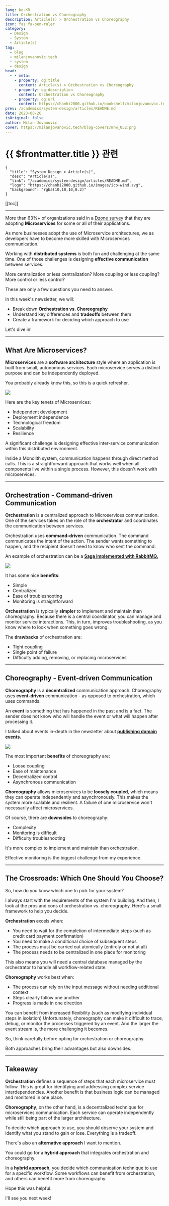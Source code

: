 ```yaml
---
lang: ko-KR
title: Orchestration vs Choreography
description: Article(s) > Orchestration vs Choreography
icon: fas fa-pen-ruler
category: 
  - Design
  - System
  - Article(s)
tag: 
  - blog
  - milanjovanovic.tech
  - system
  - design
head:
  - - meta:
    - property: og:title
      content: Article(s) > Orchestration vs Choreography
    - property: og:description
      content: Orchestration vs Choreography
    - property: og:url
      content: https://chanhi2000.github.io/bookshelf/milanjovanovic.tech/orchestration-vs-choreography.html
prev: /academics/system-design/articles/README.md
date: 2023-08-26
isOriginal: false
author: Milan Jovanović
cover: https://milanjovanovic.tech/blog-covers/mnw_052.png
---
```


# {{ $frontmatter.title }} 관련

```component VPCard
{
  "title": "System Design > Article(s)",
  "desc": "Article(s)",
  "link": "/academics/system-design/articles/README.md",
  "logo": "https://chanhi2000.github.io/images/ico-wind.svg",
  "background": "rgba(10,10,10,0.2)"
}
```

[[toc]]

---

<SiteInfo
  name="Orchestration vs Choreography"
  desc="More than 63%+ of organizations said in a Dzone survey that they are adopting Microservices for some or all of their applications. As more businesses adopt the use of Microservice architectures, we as developers have to become more skilled with Microservices communication. Working with distributed systems is both fun and challenging at the same time. One of those challenges is designing effective communication between services. More centralization or less centralization? More coupling or less coupling? More control or less control? These are only a few questions you need to answer."
  url="https://milanjovanovic.tech/blog/orchestration-vs-choreography/"
  logo="https://milanjovanovic.tech/profile_favicon.png"
  preview="https://milanjovanovic.tech/blog-covers/mnw_052.png?imwidth=1920"/>

More than 63%+ of organizations said in a [<VPIcon icon="fas fa-globe"/>Dzone survey](https://dzone.com/articles/new-research-shows-63-percent-of-enterprises-are-a) that they are adopting **Microservices** for some or all of their applications.

As more businesses adopt the use of Microservice architectures, we as developers have to become more skilled with Microservices communication.

Working with **distributed systems** is both fun and challenging at the same time. One of those challenges is designing **effective communication** between services.

More centralization or less centralization? More coupling or less coupling? More control or less control?

These are only a few questions you need to answer.

In this week's newsletter, we will:

- Break down **Orchestration vs. Choreography**
- Understand key differences and **tradeoffs** between them
- Create a framework for deciding which approach to use

Let's dive in!

---

## What Are Microservices?

**Microservices** are a **software architecture** style where an application is built from small, autonomous services. Each microservice serves a distinct purpose and can be independently deployed.

You probably already know this, so this is a quick refresher.

![](https://milanjovanovic.tech/blogs/mnw_052/microservices_hell.png?imwidth=1920)

Here are the key tenets of Microservices:

- Independent development
- Deployment independence
- Technological freedom
- Scalability
- Resilience

A significant challenge is designing effective inter-service communication within this distributed environment.

Inside a Monolith system, communication happens through direct method calls. This is a straightforward approach that works well when all components live within a single process. However, this doesn't work with microservices.

---

## Orchestration - Command-driven Communication

**Orchestration** is a centralized approach to Microservices communication. One of the services takes on the role of the **orchestrator** and coordinates the communication between services.

Orchestration uses **command-driven** communication. The command communicates the intent of the action. The sender wants something to happen, and the recipient doesn't need to know who sent the command.

An example of orchestration can be a [**Saga implemented with RabbitMQ.**](/milanjovanovic.tech/implementing-the-saga-pattern-with-rebus-and-rabbitmq.md)

![](https://milanjovanovic.tech/blogs/mnw_052/orchestration.png?imwidth=2048)

It has some nice **benefits**:

- Simple
- Centralized
- Ease of troubleshooting
- Monitoring is straightforward

**Orchestration** is typically **simpler** to implement and maintain than choreography. Because there is a central coordinator, you can manage and monitor service interactions. This, in turn, improves troubleshooting, as you know where to look when something goes wrong.

The **drawbacks** of orchestration are:

- Tight coupling
- Single point of failure
- Difficulty adding, removing, or replacing microservices

---

## Choreography - Event-driven Communication

**Choreography** is a **decentralized** communication approach. Choreography uses **event-driven** communication - as opposed to orchestration, which uses commands.

An **event** is something that has happened in the past and is a fact. The sender does not know who will handle the event or what will happen after processing it.

I talked about events in-depth in the newsletter about [**publishing domain events.**](/milanjovanovic.tech/how-to-use-domain-events-to-build-loosely-coupled-systems.md)

![](https://milanjovanovic.tech/blogs/mnw_052/choreography.png?imwidth=2048)

The most important **benefits** of choreography are:

- Loose coupling
- Ease of maintenance
- Decentralized control
- Asynchronous communication

**Choreography** allows microservices to be **loosely coupled**, which means they can operate independently and asynchronously. This makes the system more scalable and resilient. A failure of one microservice won't necessarily affect microservices.

Of course, there are **downsides** to choreography:

- Complexity
- Monitoring is difficult
- Difficulty troubleshooting

It's more complex to implement and maintain than orchestration.

Effective monitoring is the biggest challenge from my experience.

---

## The Crossroads: Which One Should You Choose?

So, how do you know which one to pick for your system?

I always start with the requirements of the system I'm building. And then, I look at the pros and cons of orchestration vs. choreography. Here's a small framework to help you decide.

**Orchestration** excels when:

- You need to wait for the completion of intermediate steps (such as credit card payment confirmation)
- You need to make a conditional choice of subsequent steps
- The process must be carried out atomically (entirely or not at all)
- The process needs to be centralized in one place for monitoring

This also means you will need a central database managed by the orchestrator to handle all workflow-related state.

**Choreography** works best when:

- The process can rely on the input message without needing additional context
- Steps clearly follow one another
- Progress is made in one direction

You can benefit from increased flexibility (such as modifying individual steps in isolation) Unfortunately, choreography can make it difficult to trace, debug, or monitor the processes triggered by an event. And the larger the event stream is, the more challenging it becomes.

So, think carefully before opting for orchestration or choreography.

Both approaches bring their advantages but also downsides.

---

## Takeaway

**Orchestration** defines a sequence of steps that each microservice must follow. This is great for identifying and addressing complex service interdependencies. Another benefit is that business logic can be managed and monitored in one place.

**Choreography**, on the other hand, is a decentralized technique for microservices communication. Each service can operate independently while still being part of the larger architecture.

To decide which approach to use, you should observe your system and identify what you stand to gain or lose. Everything is a tradeoff.

There's also an **alternative approach** I want to mention.

You could go for a **hybrid approach** that integrates orchestration and choreography.

In a **hybrid approach**, you decide which communication technique to use for a specific workflow. Some workflows can benefit from orchestration, and others can benefit more from choreography.

Hope this was helpful.

I'll see you next week!

